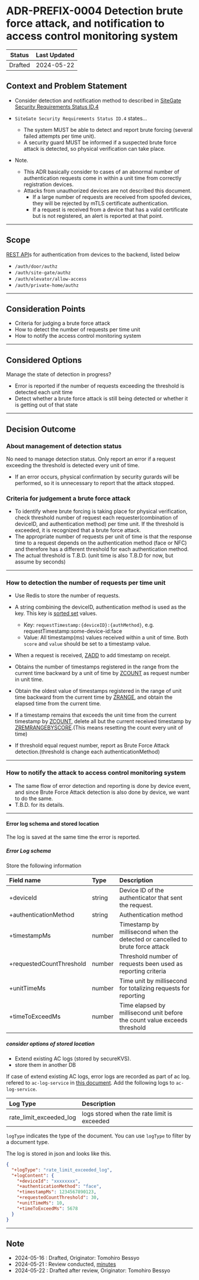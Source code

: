 # ADR-PREFIX-0004 Detection brute force attack, and notification to access control monitoring system

| Status  | Last Updated |
| ------- | ------------ |
| Drafted | 2024-05-22   |

## Context and Problem Statement

- Consider detection and notification method to described in [SiteGate Security Requirements Status ID.4](https://docs.google.com/spreadsheets/d/1M9Xr8T7dyR6ucnlPlYrRmHhNXKnpBW214bWepPo75Kk/edit#gid=1069062888&range=B9)

- `SiteGate Security Requirements Status ID.4` states...
  - The system MUST be able to detect and report brute forcing (several failed attempts per time unit).
  - A security guard MUST be informed if a suspected brute force attack is detected, so physical verification can take place.

- Note.
  - This ADR basically consider to cases of an abnormal number of authentication requests come in within a unit time from correctly registration devices.
  - Attacks from unauthorized devices are not described this document.
    - If a large number of requests are received from spoofed devices, they will be rejected by mTLS certificate authentication.
    - If a request is received from a device that has a valid certificate but is not registered, an alert is reported at that point.

---

## Scope

[REST API](../../api/auth_http.yaml)s for authentication from devices to the backend, listed below

- `/auth/door/authz`
- `/auth/site-gate/authz`
- `/auth/elevator/allow-access`
- `/auth/private-home/authz`

---

## Consideration Points

- Criteria for judging a brute force attack  
- How to detect the number of requests per time unit  
- How to notify the access control monitoring system  

---

## Considered Options

Manage the state of detection in progress?

- Error is reported if the number of requests exceeding the threshold is detected each unit time
- Detect whether a brute force attack is still being detected or whether it is getting out of that state

---

## Decision Outcome

### About management of detection status

No need to manage detection status.
Only report an error if a request exceeding the threshold is detected every unit of time.

- If an error occurs, physical confirmation by security gurards will be performed, so it is unnecessary to report that the attack stopped.

### Criteria for judgement a brute force attack

- To identify where brute forcing is taking place for physical verification, check threshold number of request each requester(combination of deviceID, and authentication method) per time unit. If the threshold is exceeded, it is recognized that a brute force attack.
- The appropriate number of requests per unit of time is that the response time to a request depends on the authentication method (face or NFC) and therefore has a different threshold for each authentication method.
- The actual threshold is T.B.D. (unit time is also T.B.D for now, but assume by seconds)

---

### How to detection the number of requests per time unit

- Use Redis to store the number of requests.
- A string combining the deviceID, authentication method is used as the key. This key is [sorted set](https://redis.io/docs/latest/develop/data-types/sorted-sets/) values.
  - Key: `requestTimestamp:{deviceID}:{authMethod}`, e.g. requestTimestamp:some-device-id:face
  - Value: All timestamp(ms) values received within a unit of time. Both `score` and `value` should be set to a timestamp value.

- When a request is received, [ZADD](https://redis.io/docs/latest/commands/zadd/) to add timestamp on receipt.
- Obtains the number of timestamps registered in the range from the current time backward by a unit of time by [ZCOUNT](https://redis.io/docs/latest/commands/zcount/) as request number in unit time.
- Obtain the oldest value of timestamps registered in the range of unit time backward from the current time by [ZRANGE](https://redis.io/docs/latest/commands/zrange/), and obtain the elapsed time from the current time.
- If a timestamp remains that exceeds the unit time from the current timestamp by [ZCOUNT](https://redis.io/docs/latest/commands/zcount/), delete all but the current received timestamp by [ZREMRANGEBYSCORE](https://redis.io/docs/latest/commands/zremrangebyscore/).(This means resetting the count every unit of time)

- If threshold equal request number, report as Brute Force Attack detection.(threshold is change each authenticationMethod)

---

### How to notify the attack to access control monitoring system

- The same flow of error detection and reporting is done by device event, and since Brute Force Attack detection is also done by device, we want to do the same.
- T.B.D. for its details.

---

#### Error log schema and stored location

The log is saved at the same time the error is reported.

##### Error Log schema

Store the following information

| Field name               | Type   | Description                                                                   |
| :----------------------- | :----- | :---------------------------------------------------------------------------- |
| +deviceId                | string | Device ID of the authenticator that sent the request.                         |
| +authenticationMethod    | string | Authentication method                                                         |
| +timestampMs             | number | Timestamp by millisecond when the detected or cancelled to brute force attack |
| +requestedCountThreshold | number | Threshold number of requests been used as reporting criteria                  |
| +unitTimeMs              | number | Time unit by millisecond for totalizing requests for reporting                |
| +timeToExceedMs          | number | Time elapsed by millisecond unit before the count value exceeds threshold     |

##### consider options of stored location

- Extend existing AC logs (stored by secureKVS).
- store them in another DB

If case of extend existing AC logs,
error logs are recorded as part of ac log. refered to `ac-log-service` in [this document](../../data_design/README.md).
Add the following logs to `ac-log-service`.

| Log Type                | Description                                 |
| :---------------------- | :------------------------------------------ |
| rate_limit_exceeded_log | logs stored when the rate limit is exceeded |

`logType` indicates the type of the document. You can use `logType` to filter by a document type.

The log is stored in json and looks like this.

```json
{
  "+logType": "rate_limit_exceeded_log",
  "+logContent": {
    "+deviceId": "xxxxxxxx",
    "+authenticationMethod": "face",
    "+timestampMs": 1234567890123,
    "+requestedCountThreshold": 30,
    "+unitTimeMs": 10,
    "+timeToExceedMs": 5678
  }
}
```

---

## Note

- 2024-05-16 : Drafted, Originator: Tomohiro Bessyo
- 2024-05-21 : Review conducted, [minutes](https://confluence.tri-ad.tech/pages/viewpage.action?pageId=866047262)
- 2024-05-22 : Drafted after review, Originator: Tomohiro Bessyo
